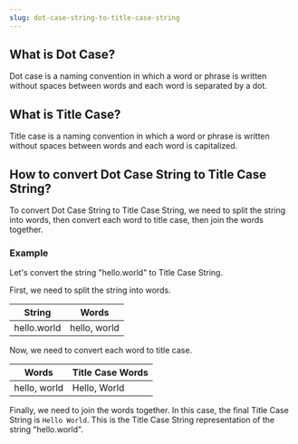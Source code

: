 ```yaml
---
slug: dot-case-string-to-title-case-string
---
```


## What is Dot Case?

Dot case is a naming convention in which a word or phrase is written without spaces between words and each word is separated by a dot.

## What is Title Case?

Title case is a naming convention in which a word or phrase is written without spaces between words and each word is capitalized.

## How to convert Dot Case String to Title Case String?

To convert Dot Case String to Title Case String, we need to split the string into words, then convert each word to title case, then join the words together.

### Example

Let's convert the string "hello.world" to Title Case String.

First, we need to split the string into words.

| String      | Words        |
| ----------- | ------------ |
| hello.world | hello, world |

Now, we need to convert each word to title case.

| Words        | Title Case Words |
| ------------ | ---------------- |
| hello, world | Hello, World     |

Finally, we need to join the words together. In this case, the final Title Case String is `Hello World`. This is the Title Case String representation of the string "hello.world".

